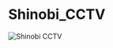 # Shinobi_CCTV

![Shinobi CCTV](https://github.com/i-snow-man/Shinobi_CCTV/blob/main/shinobi_cctv.png)

